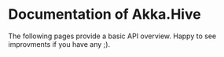 # Documentation of Akka.Hive
The following pages provide a basic API overview. Happy to see improvments if you have any ;).
